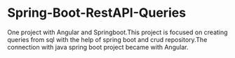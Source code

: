 # Spring-Boot-RestAPI-Queries
One project with Angular and Springboot.This project is focused on creating queries from sql with the help of spring boot and crud repository.The connection with java spring boot project became with Angular.
